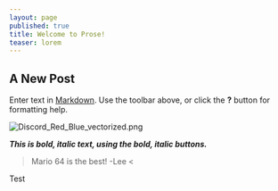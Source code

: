 ```yaml
---
layout: page
published: true
title: Welcome to Prose!
teaser: lorem
---
```

###

## A New Post

Enter text in [Markdown](http://daringfireball.net/projects/markdown/). Use the toolbar above, or click the **?** button for formatting help.

![Discord_Red_Blue_vectorized.png]({{site.url}}/images/Discord_Red_Blue_vectorized.png)

**_This is bold, italic text, using the bold, italic buttons._**

> Mario 64 is the best! -Lee < 

Test
